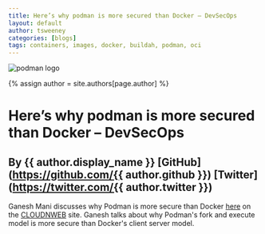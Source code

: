 ```yaml
---
title: Here’s why podman is more secured than Docker – DevSecOps
layout: default
author: tsweeney 
categories: [blogs]
tags: containers, images, docker, buildah, podman, oci
---
```

![podman logo](https://podman.io/images/podman.svg)

{% assign author = site.authors[page.author] %}

# Here’s why podman is more secured than Docker – DevSecOps 
## By {{ author.display_name }} [GitHub](https://github.com/{{ author.github }}) [Twitter](https://twitter.com/{{ author.twitter }})

Ganesh Mani discusses why Podman is more secure than Docker [here](https://cloudnweb.dev/2019/10/heres-why-podman-is-more-secured-than-docker-devsecops/) on the [CLOUDNWEB](https://cloudnweb.dev/) site.  Ganesh talks about why Podman's fork and execute model is more secure than Docker's client server model.
